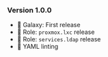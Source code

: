 ### Version 1.0.0

- 🎉 Galaxy: First release
- 🎉 Role: `proxmox.lxc` release
- 🎉 Role: `services.ldap` release
- 💄 YAML linting
